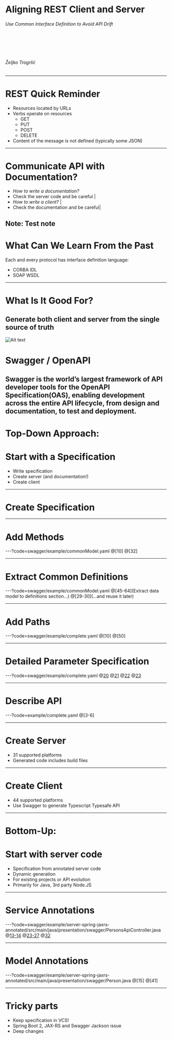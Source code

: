 Aligning REST Client and Server
==============

###### Use Common Interface Definition to Avoid API Drift
<BR><BR><BR>
###### Željko Trogrlić

---
# REST Quick Reminder
* Resources located by URLs
* Verbs operate on resources
  * GET
  * PUT
  * POST
  * DELETE
* Content of the message is not defined (typically some JSON)
---
# Communicate API with Documentation?

- *How to write a documentation?*      
- Check the server code and be careful |
- *How to write a client?*             |
- Check the documentation and be careful|

Note:
Test note
---
# What Can We Learn From the Past
Each and every protocol has interface definition language:
* CORBA IDL
* SOAP WSDL
---
# What Is It Good For?
Generate both client and server from the single source of truth
---
![Alt text](http://github.com/OAI/OpenAPI-Style-Guide/raw/master/graphics/bitmap/OpenAPI_Logo_Pantone.png "Logo")
# Swagger / OpenAPI
Swagger is the world’s largest framework of API developer tools 
for the OpenAPI Specification(OAS),
enabling development across the entire API lifecycle,
from design and documentation, to test and deployment.
---
# Top-Down Approach:
# Start with a Specification

* Write specification
* Create server (and documentation!)
* Create client
---
# Create Specification
---
# Add Methods

---?code=swagger/example/commonModel.yaml
@[10]
@[32]

---
# Extract Common Definitions

---?code=swagger/example/commonModel.yaml
@[45-64](Extract data model to definitions section...)
@[29-30](...and reuse it later)

---
# Add Paths

---?code=swagger/example/complete.yaml
@[10]
@[50]

---
# Detailed Parameter Specification

---?code=swagger/example/complete.yaml
@[20](Description)
@[21](Required)
@[22](Example)
@[23](Default)

---
# Describe API

---?code=example/complete.yaml
@[3-6]

---
# Create Server
* 31 supported platforms
* Generated code includes build files
---
# Create Client
* 44 supported platforms
* Use Swagger to generate Typescript Typesafe API
---
# Bottom-Up:
# Start with server code

* Specification from annotated server code
* Dynamic generation
* For existing projects or API evolution
* Primarily for Java, 3rd party Node.JS
---
# Service Annotations

---?code=swagger/example/server-spring-jaxrs-annotated/src/main/java/presentation/swagger/PersonsApiController.java
@[13-14](API)
@[23-27](Method)
@[32](Parameters)

---
# Model Annotations

---?code=swagger/example/server-spring-jaxrs-annotated/src/main/java/presentation/swagger/Person.java
@[15]
@[41]

---
# Tricky parts
* Keep specification in VCS!
* Spring Boot 2, JAX-RS and Swagger Jackson issue
* Deep changes

